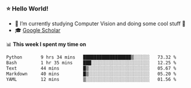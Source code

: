 ### ⭐️ Hello World!

<!--
**hologerry/hologerry** is a ✨ _special_ ✨ repository because its `README.md` (this file) appears on your GitHub profile.

Here are some ideas to get you started:

- 🔭 I’m currently working and studying on Computer Vision
- 🌱 I’m currently learning at Peking University
- 💬 Ask me about 
- 📫 How to reach me: E-mail
- 😄 Pronouns: he/his
- ⚡ Fun fact: Music is the Power
-->


- 🔭 I’m currently studying Computer Vision and doing some cool stuff 🤖
- 🎓 [Google Scholar](https://scholar.google.com/citations?user=3ykqW9wAAAAJ&hl=en)


📊 **This week I spent my time on**

<!--START_SECTION:waka-->

```txt
Python       9 hrs 34 mins   ██████████████████▒░░░░░░   73.32 %
Bash         1 hr 35 mins    ███░░░░░░░░░░░░░░░░░░░░░░   12.25 %
Text         44 mins         █▒░░░░░░░░░░░░░░░░░░░░░░░   05.67 %
Markdown     40 mins         █▒░░░░░░░░░░░░░░░░░░░░░░░   05.20 %
YAML         12 mins         ▒░░░░░░░░░░░░░░░░░░░░░░░░   01.56 %
```

<!--END_SECTION:waka-->
